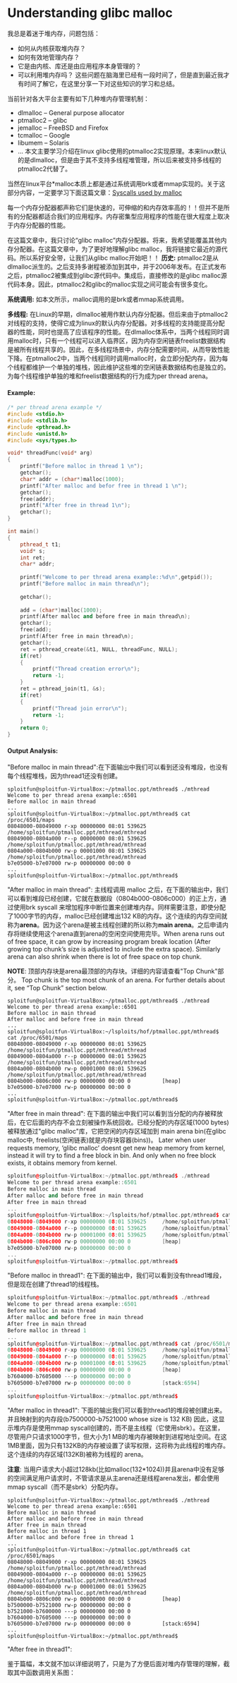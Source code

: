 # Understanding glibc malloc
我总是着迷于堆内存，问题包括：
- 如何从内核获取堆内存？
- 如何有效地管理内存？
- 它是由内核、库还是由应用程序本身管理的？
- 可以利用堆内存吗？
这些问题在脑海里已经有一段时间了，但是直到最近我才有时间了解它，在这里分享一下对这些知识的学习和总结。

当前针对各大平台主要有如下几种堆内存管理机制：
- dlmalloc – General purpose allocator
- ptmalloc2 – glibc
- jemalloc – FreeBSD and Firefox
- tcmalloc – Google
- libumem – Solaris
- …
本文主要学习介绍在linux glibc使用的ptmalloc2实现原理。本来linux默认的是dlmalloc，但是由于其不支持多线程堆管理，所以后来被支持多线程的ptmalloc2代替了。

当然在linux平台*malloc本质上都是通过系统调用brk或者mmap实现的。关于这部分内容，一定要学习下面这篇文章：[Syscalls used by malloc](https://github.com/Huoke/jottings/blob/master/Linux系统虚拟内存问题/Syscalls%20used%20by%20malloc.md#malloc使用的系统调用)

每一个内存分配器都声称它们是快速的，可伸缩的和内存效率高的！！但并不是所有的分配器都适合我们的应用程序。内存密集型应用程序的性能在很大程度上取决于内存分配器的性能。

在这篇文章中，我只讨论“glibc malloc”内存分配器。将来，我希望能覆盖其他内存分配器。在这篇文章中，为了更好地理解glibc malloc，我将链接它最近的源代码。所以系好安全带，让我们从glibc malloc开始吧！！
**历史:** ptmalloc2是从dlmalloc派生的。之后支持多谢程被添加到其中，并于2006年发布。在正式发布之后，ptmalloc2被集成到glibc源代码中。集成后，直接修改的是glibc malloc源代码本身。因此，ptmalloc2和glibc的malloc实现之间可能会有很多变化。

**系统调用:** 如本文所示，malloc调用的是brk或者mmap系统调用。

**多线程:** 在Linux的早期，dlmalloc被用作默认内存分配器。但后来由于ptmalloc2对线程的支持，使得它成为linux的默认内存分配器。对多线程的支持能提高分配器的性能，同时也提高了应该程序的性能。在dlmalloc体系中，当两个线程同时调用malloc时，只有一个线程可以进入临界区，因为内存空闲链表freelist数据结构是被所有线程共享的。因此，在多线程场景中，内存分配需要时间，从而导致性能下降。在ptmalloc2中，当两个线程同时调用malloc时，会立即分配内存，因为每个线程都维护一个单独的堆栈，因此维护这些堆的空闲链表数据结构也是独立的。为每个线程维护单独的堆和freelist数据结构的行为成为per thread arena。

#### Example:
```C++
/* per thread arena example */
#include <stdio.h>
#include <stdlib.h>
#include <pthread.h>
#include <unistd.h>
#include <sys/types.h>

void* threadFunc(void* arg)
{
    printf("Before malloc in thread 1 \n");
    getchar();
    char* addr = (char*)malloc(1000);
    printf("After malloc and befor free in thread 1 \n");
    getchar();
    free(addr);
    printf("After free in thread 1\n");
    getchar();
}

int main()
{
    pthread_t t1;
    void* s;
    int ret;
    char* addr;
    
    printf("Welcome to per thread arena example::%d\n",getpid());
    printf("Before malloc in main thread\n");
    
    getchar();
    
    add = (char*)malloc(1000);
    printf(After malloc and before free in main thread\n);
    getchar();
    free(add);
    printf(After free in main thread\n);
    getchar();
    ret = pthread_create(&t1, NULL, threadFunc, NULL);
    if(ret)
    {
        printf("Thread creation error\n");
        return -1;
    }
    ret = pthread_join(t1, &s);
    if(ret)
    {
        printf("Thread join error\n");
        return -1;
    }
    return 0;
}
```
#### Output Analysis:
"Before malloc in main thread":在下面输出中我们可以看到还没有堆段，也没有每个线程堆栈，因为thread1还没有创建。
```Shell
sploitfun@sploitfun-VirtualBox:~/ptmalloc.ppt/mthread$ ./mthread 
Welcome to per thread arena example::6501
Before malloc in main thread
...
sploitfun@sploitfun-VirtualBox:~/ptmalloc.ppt/mthread$ cat /proc/6501/maps
08048000-08049000 r-xp 00000000 08:01 539625     /home/sploitfun/ptmalloc.ppt/mthread/mthread
08049000-0804a000 r--p 00000000 08:01 539625     /home/sploitfun/ptmalloc.ppt/mthread/mthread
0804a000-0804b000 rw-p 00001000 08:01 539625     /home/sploitfun/ptmalloc.ppt/mthread/mthread
b7e05000-b7e07000 rw-p 00000000 00:00 0 
...
sploitfun@sploitfun-VirtualBox:~/ptmalloc.ppt/mthread$
```
"After malloc in main thread": 主线程调用 malloc 之后，在下面的输出中，我们可以看到堆段已经创建，它就在数据段（0804b000-0806c000）的正上方，通过使用brk syscall 来增加程序中断位置来创建堆内存。同样需要注意，即使分配了1000字节的内存，malloc已经创建堆出132 KB的内存。这个连续的内存空间就称为**arena**。因为这个arena是被主线程创建的所以称为**main arena**。之后申请内存将继续使用这个arena直到arena的空闲空间使用完毕。When arena runs out of free space, it can grow by increasing program break location (After growing top chunk’s size is adjusted to include the extra space). Similarly arena can also shrink when there is lot of free space on top chunk.



**NOTE**: 顶部内存块是arena最顶部的内存块。详细的内容请查看"Top Chunk"部分。
Top chunk is the top most chunk of an arena. For further details about it, see “Top Chunk” section below.
```Shell
sploitfun@sploitfun-VirtualBox:~/ptmalloc.ppt/mthread$ ./mthread 
Welcome to per thread arena example::6501
Before malloc in main thread
After malloc and before free in main thread
...
sploitfun@sploitfun-VirtualBox:~/lsploits/hof/ptmalloc.ppt/mthread$ cat /proc/6501/maps
08048000-08049000 r-xp 00000000 08:01 539625     /home/sploitfun/ptmalloc.ppt/mthread/mthread
08049000-0804a000 r--p 00000000 08:01 539625     /home/sploitfun/ptmalloc.ppt/mthread/mthread
0804a000-0804b000 rw-p 00001000 08:01 539625     /home/sploitfun/ptmalloc.ppt/mthread/mthread
0804b000-0806c000 rw-p 00000000 00:00 0          [heap]
b7e05000-b7e07000 rw-p 00000000 00:00 0 
...
sploitfun@sploitfun-VirtualBox:~/ptmalloc.ppt/mthread$
```
"After free in main thread": 在下面的输出中我们可以看到当分配的内存被释放后，在它后面的内存不会立刻被操作系统回收。已经分配的内存区域(1000 bytes)被释放通过"glibc malloc"库，它把空闲的内存区域加到 main arena bin(在glibc malloc中, freelists(空闲链表)就是内存块容器(bins))。 
Later when user requests memory, ‘glibc malloc’ doesnt get new heap memory from kernel, instead it will try to find a free block in bin. And only when no free block exists, it obtains memory from kernel.
```C++
sploitfun@sploitfun-VirtualBox:~/ptmalloc.ppt/mthread$ ./mthread 
Welcome to per thread arena example::6501
Before malloc in main thread
After malloc and before free in main thread
After free in main thread
...
sploitfun@sploitfun-VirtualBox:~/lsploits/hof/ptmalloc.ppt/mthread$ cat /proc/6501/maps
08048000-08049000 r-xp 00000000 08:01 539625     /home/sploitfun/ptmalloc.ppt/mthread/mthread
08049000-0804a000 r--p 00000000 08:01 539625     /home/sploitfun/ptmalloc.ppt/mthread/mthread
0804a000-0804b000 rw-p 00001000 08:01 539625     /home/sploitfun/ptmalloc.ppt/mthread/mthread
0804b000-0806c000 rw-p 00000000 00:00 0          [heap]
b7e05000-b7e07000 rw-p 00000000 00:00 0 
...
sploitfun@sploitfun-VirtualBox:~/ptmalloc.ppt/mthread$
```
"Before malloc in thread1": 在下面的输出中，我们可以看到没有thread1堆段，但是现在创建了thread1的线程栈。
```C++
sploitfun@sploitfun-VirtualBox:~/ptmalloc.ppt/mthread$ ./mthread 
Welcome to per thread arena example::6501
Before malloc in main thread
After malloc and before free in main thread
After free in main thread
Before malloc in thread 1
...
sploitfun@sploitfun-VirtualBox:~/ptmalloc.ppt/mthread$ cat /proc/6501/maps
08048000-08049000 r-xp 00000000 08:01 539625     /home/sploitfun/ptmalloc.ppt/mthread/mthread
08049000-0804a000 r--p 00000000 08:01 539625     /home/sploitfun/ptmalloc.ppt/mthread/mthread
0804a000-0804b000 rw-p 00001000 08:01 539625     /home/sploitfun/ptmalloc.ppt/mthread/mthread
0804b000-0806c000 rw-p 00000000 00:00 0          [heap]
b7604000-b7605000 ---p 00000000 00:00 0 
b7605000-b7e07000 rw-p 00000000 00:00 0          [stack:6594]
...
sploitfun@sploitfun-VirtualBox:~/ptmalloc.ppt/mthread$
```
"After malloc in thread1": 下面的输出我们可以看到thread1的堆段被创建出来。并且映射到的内存段(b7500000-b7521000 whose size is 132 KB) 因此，这显示堆内存是使用mmap syscall创建的，而不是主线程（它使用sbrk）。在这里，尽管用户只请求1000字节，但大小为1 MB的堆内存被映射到进程地址空间。在这1MB里面，因为只有132KB的内存被设置了读写权限，这将称为此线程的堆内存。这个连续的内存区域(132KB)被称为线程的 arena。

**注意**: 当用户请求大小超过128kb(比如malloc(132*1024))并且arena中没有足够的空间满足用户请求时，不管请求是从主arena还是线程arena发出，都会使用mmap syscall（而不是sbrk）分配内存。
```Shell
sploitfun@sploitfun-VirtualBox:~/ptmalloc.ppt/mthread$ ./mthread 
Welcome to per thread arena example::6501
Before malloc in main thread
After malloc and before free in main thread
After free in main thread
Before malloc in thread 1
After malloc and before free in thread 1
...
sploitfun@sploitfun-VirtualBox:~/ptmalloc.ppt/mthread$ cat /proc/6501/maps
08048000-08049000 r-xp 00000000 08:01 539625     /home/sploitfun/ptmalloc.ppt/mthread/mthread
08049000-0804a000 r--p 00000000 08:01 539625     /home/sploitfun/ptmalloc.ppt/mthread/mthread
0804a000-0804b000 rw-p 00001000 08:01 539625     /home/sploitfun/ptmalloc.ppt/mthread/mthread
0804b000-0806c000 rw-p 00000000 00:00 0          [heap]
b7500000-b7521000 rw-p 00000000 00:00 0 
b7521000-b7600000 ---p 00000000 00:00 0 
b7604000-b7605000 ---p 00000000 00:00 0 
b7605000-b7e07000 rw-p 00000000 00:00 0          [stack:6594]
...
sploitfun@sploitfun-VirtualBox:~/ptmalloc.ppt/mthread$
```
"After free in thread1":






鉴于篇幅，本文就不加以详细说明了，只是为了方便后面对堆内存管理的理解，截取其中函数调用关系图：

